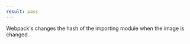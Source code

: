 ```yaml
---
result: pass
---
```


Webpack's changes the hash of the importing module when the image is changed.

